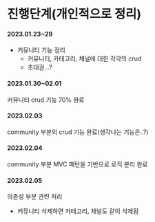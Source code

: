 # 진행단계(개인적으로 정리)

#### 2023.01.23~29
- 커뮤니티 기능 정리
  - 커뮤니티, 카테고리, 채널에 대한 각각의 crud
  - 초대권...?

#### 2023.01.30~02.01
커뮤니티 crud 기능 70% 완료

#### 2023.02.03
community 부분의 crud 기능 완료(생각나는 기능은..?)

#### 2023.02.04
community 부분 MVC 패턴을 기반으로 로직 분리 완료

#### 2023.02.05
의존성 부분 관련 처리
- 커뮤니티 삭제하면 카테고리, 채널도 같이 삭제됨